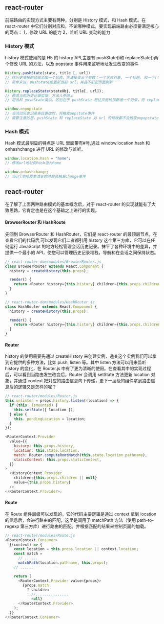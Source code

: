 ## react-router

前端路由的实现方式主要有两种，分别是 History 模式，和 Hash 模式。在 react-router 中它们分别对应<BrowserRouter/>和<HashRouter/>。不论哪种模式，要实现前端路由必须要满足核心的两点：
1，修改 URL 的能力
2，监听 URL 变动的能力

### History 模式

history 模式使用的是 H5 的 history API,主要有 pushState()和 replaceState()两个修改 URL 的方法，以及 popstate 事件用来监听地址发生改变的事件

```javascript
History.pushState(state, title [, url])
// 往历史堆栈的顶部添加一个状态，方法接收三个参数：一个状态对象, 一个标题, 和一个(可选的)URL
// 简单来说，pushState能更新当前 url，并且不引起页面刷新

History.replaceState(stateObj, title[, url]);
// 修改当前历史记录实体，方法入参同上
// 用法和 pushState类似，区别在于 pushState 是往页面栈顶新增一个记录，而 replaceState 则是修改当前记录

window.onpopstate
// 当活动历史记录条目更改时，将触发popstate事件
// 需要注意的是，pushState 和 replaceState 对 url 的修改都不会触发onpopstate，它只会在浏览器某些行为下触发, 比如点击后退、前进按钮、a标签点击等
```

###

### Hash 模式

Hash 模式最明显的特点是 URL 里面带有#号,通过 window.location.hash 和 onhashchange 进行 URL 的修改与监听。

```javascript
window.location.hash = "home";
// 修改url地址的hash值为home

window.onhashchange;
// 当url地址发生改变的时候会触发change事件
```

## react-router

在了解了上面两种路由模式的基本概念后，对于 react-router 的实现就能有了大致思路，它肯定也是在这个基础之上进行的实现。

#### BrowserRouter 和 HashRoute

先回到 BrowserRouter 和 HashRouter，它们是 react-router 的最顶层节点，在查看它们的代码后,可以发现它们二者都引用 history 这个第三方库，它可以在任何运行 JavaScript 的地方轻松管理会话历史记录。抹平了各种环境中的差异，并提供一个最小的 API，使您可以管理历史记录堆栈，导航和在会话之间保持状态。

```javascript
// react-router-dom/modules/BrowserRouter.js
class BrowserRouter extends React.Component {
  history = createHistory(this.props);

  render() {
    return <Router history={this.history} children={this.props.children} />;
  }
}

// react-router-dom/modules/HashRouter.js
class HashRouter extends React.Component {
  history = createHistory(this.props);

  render() {
    return <Router history={this.history} children={this.props.children} />;
  }
}
```

####

#### Router

history 的使用需要先通过 createHistory 来创建实例，通关这个实例我们可以拿到它提供的多种方法，比如 push, listen 等。其中 listen 方法可以用来监听 history 的变化，在 Router.js 中有了更为清晰的使用。在查看其中的实现过程后，可以看到当路由发生改变后，Router 会调用 setState 方法更新 location 对象，并通过 context 把对应的路由信息向下传递，更下一层级的组件拿到路由信息后的逻辑又是怎样的呢？

```javascript
// react-router/modules/Router.js
this.unlisten = props.history.listen((location) => {
  if (this._isMounted) {
    this.setState({ location });
  } else {
    this._pendingLocation = location;
  }
});

<RouterContext.Provider
  value={{
    history: this.props.history,
    location: this.state.location,
    match: Router.computeRootMatch(this.state.location.pathname),
    staticContext: this.props.staticContext,
  }}
>
  <HistoryContext.Provider
    children={this.props.children || null}
    value={this.props.history}
  />
</RouterContext.Provider>;
```

#### Route

在 Route 组件层级可以发现的，它的代码主要逻辑是通过 context 拿到 location 的信息后，会进行路由的匹配，这里是调用了 matchPath 方法（使用 path-to-regexp 第三方库）进行路由的匹配。并根据匹配的结果来控制页面的加载。

```javascript
// react-router/modules/Route.js
<RouterContext.Consumer>
  {(context) => {
    const location = this.props.location || context.location;
    const match =
      // ......
      matchPath(location.pathname, this.props);
    // ......

    return (
      <RouterContext.Provider value={props}>
        {props.match
          ? children
          : //...............
            null}
      </RouterContext.Provider>
    );
  }}
</RouterContext.Consumer>
```
